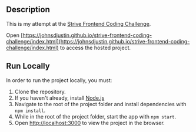 ## Description

This is my attempt at the [Strive Frontend Coding Challenge](https://www.notion.so/Frontend-Coding-Challenge-1a18c4de482540aebe51b43d648adf6f). 

Open [https://johnsdjustin.github.io/strive-frontend-coding-challenge/index.html](https://johnsdjustin.github.io/strive-frontend-coding-challenge/index.html) to access the hosted project.

## Run Locally

In order to run the project locally, you must:

1. Clone the repository.
2. If you haven't already, install [Node.js](https://nodejs.org/en/)
3. Navigate to the root of the project folder and install dependencies with `npm install`.
4. While in the root of the project folder, start the app with `npm start`.
5. Open [http://localhost:3000](http://localhost:3000) to view the project in the browser.